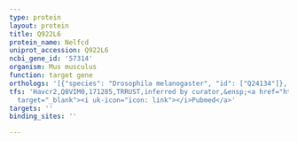 ```yaml
---
type: protein
layout: protein
title: Q922L6
protein_name: Nelfcd
uniprot_accession: Q922L6
ncbi_gene_id: '57314'
organism: Mus musculus
function: target gene
orthologs: '[{"species": "Drosophila melanogaster", "id": ["Q24134"]}, {"species": "Homo sapiens", "id": ["H0UI80"]}, {"species": "Rattus norvegicus", "id": ["M0RAI9"]}]'
tfs: 'Havcr2,Q8VIM0,171285,TRRUST,inferred by curator,&ensp;<a href="https://www.ncbi.nlm.nih.gov/pubmed/?term=23487424%5Buid%5D+OR+29087512%5Buid%5D"
  target="_blank"><i uk-icon="icon: link"></i>Pubmed</a>'
targets: ''
binding_sites: ''

---
```

